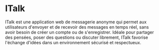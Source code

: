# ITalk
ITalk est une application web de messagerie anonyme qui permet aux utilisateurs d'envoyer et de recevoir des messages en temps réel, sans avoir besoin de créer un compte ou de s'enregistrer. Idéale pour partager des pensées, poser des questions ou discuter librement, ITalk favorise l'échange d'idées dans un environnement sécurisé et respectueux.
